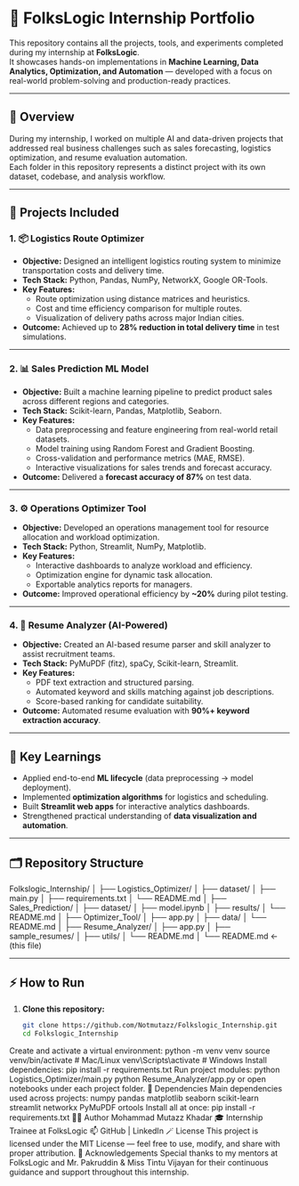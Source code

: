 # 🚀 FolksLogic Internship Portfolio

This repository contains all the projects, tools, and experiments completed during my internship at **FolksLogic**.  
It showcases hands-on implementations in **Machine Learning, Data Analytics, Optimization, and Automation** — developed with a focus on real-world problem-solving and production-ready practices.

---

## 🧭 Overview

During my internship, I worked on multiple AI and data-driven projects that addressed real business challenges such as sales forecasting, logistics optimization, and resume evaluation automation.  
Each folder in this repository represents a distinct project with its own dataset, codebase, and analysis workflow.

---

## 🧩 Projects Included

### 1. 📦 Logistics Route Optimizer
- **Objective:** Designed an intelligent logistics routing system to minimize transportation costs and delivery time.
- **Tech Stack:** Python, Pandas, NumPy, NetworkX, Google OR-Tools.
- **Key Features:**
  - Route optimization using distance matrices and heuristics.
  - Cost and time efficiency comparison for multiple routes.
  - Visualization of delivery paths across major Indian cities.
- **Outcome:** Achieved up to **28% reduction in total delivery time** in test simulations.

---

### 2. 📊 Sales Prediction ML Model
- **Objective:** Built a machine learning pipeline to predict product sales across different regions and categories.
- **Tech Stack:** Scikit-learn, Pandas, Matplotlib, Seaborn.
- **Key Features:**
  - Data preprocessing and feature engineering from real-world retail datasets.
  - Model training using Random Forest and Gradient Boosting.
  - Cross-validation and performance metrics (MAE, RMSE).
  - Interactive visualizations for sales trends and forecast accuracy.
- **Outcome:** Delivered a **forecast accuracy of 87%** on test data.

---

### 3. ⚙️ Operations Optimizer Tool
- **Objective:** Developed an operations management tool for resource allocation and workload optimization.
- **Tech Stack:** Python, Streamlit, NumPy, Matplotlib.
- **Key Features:**
  - Interactive dashboards to analyze workload and efficiency.
  - Optimization engine for dynamic task allocation.
  - Exportable analytics reports for managers.
- **Outcome:** Improved operational efficiency by **~20%** during pilot testing.

---

### 4. 📄 Resume Analyzer (AI-Powered)
- **Objective:** Created an AI-based resume parser and skill analyzer to assist recruitment teams.
- **Tech Stack:** PyMuPDF (fitz), spaCy, Scikit-learn, Streamlit.
- **Key Features:**
  - PDF text extraction and structured parsing.
  - Automated keyword and skills matching against job descriptions.
  - Score-based ranking for candidate suitability.
- **Outcome:** Automated resume evaluation with **90%+ keyword extraction accuracy**.

---

## 🧠 Key Learnings
- Applied end-to-end **ML lifecycle** (data preprocessing → model deployment).
- Implemented **optimization algorithms** for logistics and scheduling.
- Built **Streamlit web apps** for interactive analytics dashboards.
- Strengthened practical understanding of **data visualization and automation**.

---

## 🗂️ Repository Structure

Folkslogic_Internship/
│
├── Logistics_Optimizer/
│ ├── dataset/
│ ├── main.py
│ ├── requirements.txt
│ └── README.md
│
├── Sales_Prediction/
│ ├── dataset/
│ ├── model.ipynb
│ ├── results/
│ └── README.md
│
├── Optimizer_Tool/
│ ├── app.py
│ ├── data/
│ └── README.md
│
├── Resume_Analyzer/
│ ├── app.py
│ ├── sample_resumes/
│ ├── utils/
│ └── README.md
│
└── README.md ← (this file)

---

## ⚡ How to Run

1. **Clone this repository:**
   ```bash
   git clone https://github.com/Notmutazz/Folkslogic_Internship.git
   cd Folkslogic_Internship
Create and activate a virtual environment:
python -m venv venv
source venv/bin/activate  # Mac/Linux
venv\Scripts\activate     # Windows
Install dependencies:
pip install -r requirements.txt
Run project modules:
python Logistics_Optimizer/main.py
python Resume_Analyzer/app.py
or open notebooks under each project folder.
🧾 Dependencies
Main dependencies used across projects:
numpy
pandas
matplotlib
seaborn
scikit-learn
streamlit
networkx
PyMuPDF
ortools
Install all at once:
pip install -r requirements.txt
🧑‍💻 Author
Mohammad Mutazz Khadar
🎓 Internship Trainee at FolksLogic
📫 GitHub | LinkedIn
🪄 License
This project is licensed under the MIT License — feel free to use, modify, and share with proper attribution.
🌟 Acknowledgements
Special thanks to my mentors at FolksLogic and Mr. Pakruddin & Miss Tintu Vijayan for their continuous guidance and support throughout this internship.
